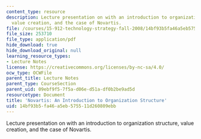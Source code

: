 ```yaml
---
content_type: resource
description: Lecture presentation on with an introduction to organization structure,
  value creation, and the case of Novartis.
file: /courses/15-912-technology-strategy-fall-2008/14bf93b5fa46a5eb575511d260809ebb_lec_05.pdf
file_size: 253710
file_type: application/pdf
hide_download: true
hide_download_original: null
learning_resource_types:
- Lecture Notes
license: https://creativecommons.org/licenses/by-nc-sa/4.0/
ocw_type: OCWFile
parent_title: Lecture Notes
parent_type: CourseSection
parent_uid: 09ebf9f5-7f5a-d06e-d51a-df0b2be9ad5d
resourcetype: Document
title: 'Novartis: An Introduction to Organization Structure'
uid: 14bf93b5-fa46-a5eb-5755-11d260809ebb
---
```

Lecture presentation on with an introduction to organization structure, value creation, and the case of Novartis.